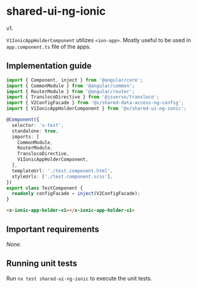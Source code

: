 # shared-ui-ng-ionic

v1.

`V1IonicAppHolderComponent` utilizes `<ion-app>`. Mostly useful to be used in `app.component.ts` file of the apps.

## Implementation guide

```ts
import { Component, inject } from '@angular/core';
import { CommonModule } from '@angular/common';
import { RouterModule } from '@angular/router';
import { TranslocoDirective } from '@jsverse/transloco';
import { V2ConfigFacade } from '@x/shared-data-access-ng-config';
import { V1IonicAppHolderComponent } from '@x/shared-ui-ng-ionic';

@Component({
  selector: 'x-test',
  standalone: true,
  imports: [
    CommonModule,
    RouterModule,
    TranslocoDirective,
    V1IonicAppHolderComponent,
  ],
  templateUrl: './test.component.html',
  styleUrls: ['./test.component.scss'],
})
export class TestComponent {
  readonly configFacade = inject(V2ConfigFacade);
}
```

```html
<x-ionic-app-holder-v1></x-ionic-app-holder-v1>
```

## Important requirements

_None._

## Running unit tests

Run `nx test shared-ui-ng-ionic` to execute the unit tests.
